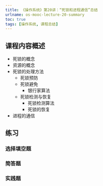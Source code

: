 ```yaml
---
title: 《操作系统》第20讲：“死锁和进程通信”总结
urlname: os-mooc-lecture-20-summary
toc: true
tags: [操作系统, 课程总结]
---
```


## 课程内容概述

* 死锁的概念
* 资源的概念
* 死锁的处理方法
  * 死锁预防
  * 死锁避免
    * 银行家算法
  * 死锁检测与恢复
    * 死锁检测算法
    * 死锁的恢复
* 进程的通信

## 练习

### 选择填空题

### 简答题

### 实践题
